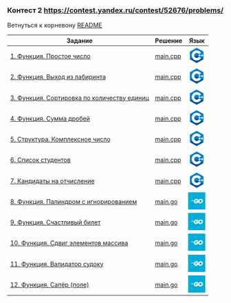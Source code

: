 ### Контест 2 https://contest.yandex.ru/contest/52676/problems/
Ветнуться к корневону [README](https://github.com/Teru3301/KFU/blob/main/README.md)

| Задание | Решение | Язык |
| --- | --- | --- |
| [1. Функция. Простое число](https://contest.yandex.ru/contest/52676/problems/1/) | [main.cpp](https://github.com/Teru3301/KFU/blob/main/Contest-2023-09-19/01/answer.cpp) | [<img src="https://github.com/Teru3301/KFU/blob/main/img/cpp.png" width="40"/>]() |
| [2. Функция. Выход из лабиринта](https://contest.yandex.ru/contest/52676/problems/2/) | [main.cpp](https://github.com/Teru3301/KFU/blob/main/Contest-2023-09-19/02/answer.cpp) | [<img src="https://github.com/Teru3301/KFU/blob/main/img/cpp.png" width="40"/>]() |
| [3. Функция. Сортировка по количеству единиц](https://contest.yandex.ru/contest/52676/problems/3/) | [main.cpp](https://github.com/Teru3301/KFU/blob/main/Contest-2023-09-19/03/answer.cpp) | [<img src="https://github.com/Teru3301/KFU/blob/main/img/cpp.png" width="40"/>]() |
| [4. Функция. Сумма дробей](https://contest.yandex.ru/contest/52676/problems/4/) | [main.cpp](https://github.com/Teru3301/KFU/blob/main/Contest-2023-09-19/04/answer.cpp) | [<img src="https://github.com/Teru3301/KFU/blob/main/img/cpp.png" width="40"/>]() |
| [5. Структура. Комплексное число](https://contest.yandex.ru/contest/52676/problems/5/) | [main.cpp](https://github.com/Teru3301/KFU/blob/main/Contest-2023-09-19/05/answer.cpp) | [<img src="https://github.com/Teru3301/KFU/blob/main/img/cpp.png" width="40"/>]() |
| [6. Список студентов](https://contest.yandex.ru/contest/52676/problems/6/) | [main.cpp](https://github.com/Teru3301/KFU/blob/main/Contest-2023-09-19/06/answer.cpp) | [<img src="https://github.com/Teru3301/KFU/blob/main/img/cpp.png" width="40"/>]() |
| [7. Кандидаты на отчисление](https://contest.yandex.ru/contest/52676/problems/7/) | [main.cpp](https://github.com/Teru3301/KFU/blob/main/Contest-2023-09-19/07/answer.cpp) | [<img src="https://github.com/Teru3301/KFU/blob/main/img/cpp.png" width="40"/>]() |
| [8. Функция. Палиндром с игнорированием](https://contest.yandex.ru/contest/52676/problems/8/) | [main.go]() | [<img src="https://github.com/Teru3301/KFU/blob/main/img/go.jpg" width="40"/>]() |
| [9. Функция. Счастливый билет](https://contest.yandex.ru/contest/52676/problems/9/) | [main.go]() | [<img src="https://github.com/Teru3301/KFU/blob/main/img/go.jpg" width="40"/>]() |
| [10. Функция. Сдвиг элементов массива](https://contest.yandex.ru/contest/52676/problems/10/) | [main.go]() | [<img src="https://github.com/Teru3301/KFU/blob/main/img/go.jpg" width="40"/>]() |
| [11. Функция. Валидатор судоку](https://contest.yandex.ru/contest/52676/problems/11/) | [main.go]() | [<img src="https://github.com/Teru3301/KFU/blob/main/img/go.jpg" width="40"/>]() |
| [12. Функция. Сапёр (поле)](https://contest.yandex.ru/contest/52676/problems/12/) | [main.go]() | [<img src="https://github.com/Teru3301/KFU/blob/main/img/go.jpg" width="40"/>]() |
